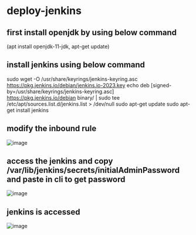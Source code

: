 # deploy-jenkins
## first install openjdk by using below command
(apt install openjdk-11-jdk,
apt-get update)
## install jenkins using below command
sudo wget -O /usr/share/keyrings/jenkins-keyring.asc \
  https://pkg.jenkins.io/debian/jenkins.io-2023.key
echo deb [signed-by=/usr/share/keyrings/jenkins-keyring.asc] \
  https://pkg.jenkins.io/debian binary/ | sudo tee \
  /etc/apt/sources.list.d/jenkins.list > /dev/null
sudo apt-get update
sudo apt-get install jenkins

## modify the inbound rule
![image](https://github.com/iam-harendra/deploy-jenkins/assets/96298529/263d6900-027e-40d4-a9ad-e0a3ffa066c1)
 ## access the jenkins and copy /var/lib/jenkins/secrets/initialAdminPassword and paste in cli to get password
![image](https://github.com/iam-harendra/deploy-jenkins/assets/96298529/441a8dc6-e79b-4bcf-babd-e2757e7cbb43)
## jenkins is accessed
![image](https://github.com/iam-harendra/deploy-jenkins/assets/96298529/245b7506-236d-436f-baeb-f82beb85f2ac)




